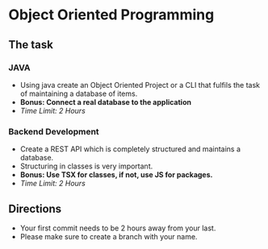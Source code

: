 # Object Oriented Programming

## The task
### JAVA
- Using java create an Object Oriented Project or a CLI that fulfils the task of maintaining a database of items.
- **Bonus: Connect a real database to the application**
- _Time Limit: 2 Hours_

### Backend Development
- Create a REST API which is completely structured and maintains a database.
- Structuring in classes is very important.
- **Bonus: Use TSX for classes, if not, use JS for packages.**
- _Time Limit: 2 Hours_

## Directions
- Your first commit needs to be 2 hours away from your last.
- Please make sure to create a branch with your name.
